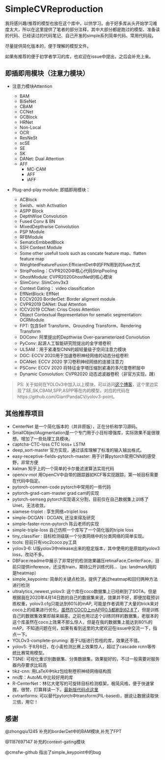 # SimpleCVReproduction

我将感兴趣/推荐的模型也放在这个库中，以供学习。由于好多库从头开始学习难度太大，所以在这里提供了笔者的部分注释，其中大部分都是跑过的模型、准备读的代码、已经读过的代码笔记、自己开发的simple系列简单代码、常用代码段。

尽量提供简化版本的，便于理解的模型文件。

如果有推荐的便于初学者学习的库，也欢迎在issue中提出，之后会补充上来。

## 即插即用模块（注意力模块）

- 注意力模块Attention

  - BAM
  - BiSeNet
  - CBAM
  - CCNet
  - GCBlock
  - HRNet
  - Non-Local
  - OCR
  - ResNeSt
  - scSE
  - SE
  - SK
  - DANet: Dual Attention
  - AFF
    - MC-CAM
    - AFF
    - iAFF
- Plug-and-play module: 即插即用模块：
  - ACBlock
  - Swish、wish Activation
  - ASPP Block
  - DepthWise Convolution
  - Fused Conv & BN
  - MixedDepthwise Convolution
  - PSP Module
  - RFBModule
  - SematicEmbbedBlock
  - SSH Context Module
  - Some other usefull tools such as concate feature map、flatten feature map
  - WeightedFeatureFusion:EfficientDet中的FPN用到的fuse方式
  - StripPooling：CVPR2020中核心代码StripPooling
  - GhostModule: CVPR2020GhostNet的核心模块
  - SlimConv: SlimConv3x3 
  - Context Gating： video classification
  - EffNetBlock: EffNet
  - ECCV2020 BorderDet: Border aligment module
  - CVPR2019 DANet: Dual Attention
  - ICCV2019 CCNet: Criss Cross Attention
  - Object Contextual Representation for sematic segmentation: OCRModule
  - FPT: 包含Self Transform、Grounding Transform、Rendering Transform
  - DOConv: 阿里提出的Depthwise Over-parameterized Convolution
  - PyConv: 起源人工智能研究院提出的金字塔卷积
  - ULSAM：用于紧凑型CNN的超轻量级子空间注意力模块
  - DGC: ECCV 2020用于加速卷积神经网络的动态分组卷积
  - DCANet: ECCV 2020 学习卷积神经网络的连接注意力
  - PSConv: ECCV 2020 将特征金字塔压缩到紧凑的多尺度卷积层中
  - Dynamic Convolution: CVPR2020 动态滤波器卷积（非官方实现，蹲）

> PS: 关于如何在YOLOv3中加入以上模块，可以访问[这个博客](https://blog.csdn.net/DD_PP_JJ/article/details/104109369)，这个里边实现了SE,SK,CBAM,SPP,ASPP等在内的模型，对应的代码在https://github.com/GiantPandaCV/yolov3-point。

## 其他推荐项目

- CenterNet 是一个简化版本的（并非原版），正在分析和学习源码。
- SmallObjectAugmentation是一个专门用于小目标增强库，实际效果不是很理想。增加了一些处理工具模块。
- captcha-CTC-loss CTC loss+ LSTM 
- deep_sort-master 官方实现，通过该库理解了标准的输入输出格式。
- easy-receptive-fields-pytorch-master: 用于计算pytorch常用CNN的感受野，非常方便
- kalman 知乎上的一个简单的卡尔曼滤波算法实现代码
- opencv-mot 用OpenCV中自带的跟踪器如KCF等实现跟踪，第一帧目标需要在代码中指定。
- pytorch-commen-code pytorch中常用的一些代码
- pytorch-grad-cam-master grad cam的实现
- pytorch-semseg pytorch实现语义分割，目前仅在自己数据集上训练了Unet，无法收敛。
- siamese-triplet : 孪生网络+triplet loss
- simple-DCGAN : DCGAN, 还没来得及研究
- simple-faster-rcnn-pytorch 陈云老师的实现
- simple-triple-loss 自己仿照一个库写了一个简化版的triple loss
- tiny_classifier : 目标检测级联一个分类网络中的分类网络的简单实现。
- tools: 目前只有voc2coco.py工具
- yolov3-6: U版yolov3中release出来的稳定版本，其中使用的是原始的yolov3 loss，改动不多。
- DBFace:readme中展示了非常好的检测效果碾压retinaFace,CenterFace，目前只提供inference，还没有train，期待公开训练代码...（ps: landmark用的是heatmap）
- simple_keypoints: 简单的关键点检测，提供了通过heatmap和回归两种方法进行检测
- ultralytics_newest_yolov3: 这个库在coco数据集上已经刷到了SOTA，但是根据我在2020年4月14日跑的自己的数据集来说，效果并不好，即便加载预训练权重，yolov3.cfg只能达到60%的mAP, 可能是作者调用了大量的trick来对coco上的结果进行优化，虽然在COCO上mAP@0.5都刷到62.8了，但是训练自己的数据集效果却越来越差。之前也用过这个训练同样的数据集，老版本的这个库虽然在coco上效果不那么惊人，但是在我的数据集上能达到80%的mAP。不知道问题在何，如果有看到这里的大佬欢迎在issue中交流一下，指点一下。
- YOLOv3-complete-pruning: 基于U版进行剪枝的库，效果还不错。
- yolov5: 于8月6日，在小麦检测比赛上效果惊人，超过了cascade rcnn等传统比赛常用模型。
- TSNE: 可视化重识别数据集、分类数据集，效果挺好的，不过一般需要对服务器内存要求比较高
- tikz-cnn: 用LaTeX中tikz包绘制卷积神经网络结构图
- nni库：AutoML中比较好用的库
- R-CenterNet：林亿大佬写的可旋转目标检测框架，极简风格，便于快速掌握，很赞，打算拜读一下。[最新版代码点这里](https://github.com/ZeroE04/R-CenterNet)
- cvtranforms: 可以替代pytorch中transform(PIL-based)，据说让数据读取快三倍，用它！


## 感谢

@zhongqiu1245 补充的borderDet中的BAM模块,补充了FPT

@1187697147 补充的context-gating模块

@cmsfw-github 指出了simple_keypoint中的bug
